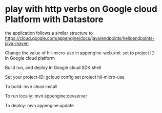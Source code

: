 play with http verbs on Google cloud Platform with Datastore
==================

the application follows a similar structure to https://cloud.google.com/appengine/docs/java/endpoints/helloendpoints-java-maven

Change the value of hil-micro-use</application> in appengine-web.xml: set to project ID in Google cloud platform

Build run, and deploy in Google cloud SDK shell

Set your project-ID: gcloud config set project hil-micro-use

To build: mvn clean install

To run locally: mvn appengine:devserver

To deploy: mvn appengine:update